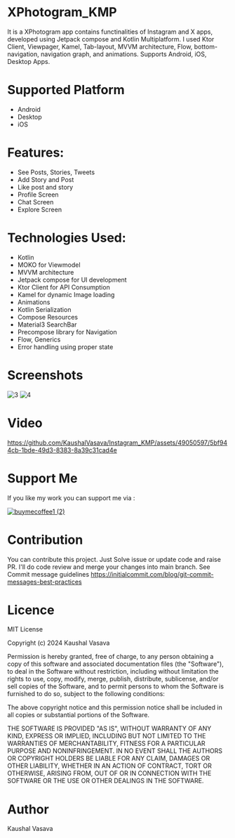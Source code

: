 # XPhotogram_KMP
It is a XPhotogram app contains functinalities of Instagram and X apps, developed using Jetpack compose and Kotlin Multiplatform. I used Ktor Client, Viewpager, Kamel, Tab-layout, MVVM architecture, Flow, bottom-navigation, navigation graph, and animations. Supports Android, iOS, Desktop Apps.

# Supported Platform
- Android
- Desktop
- iOS

# Features:
- See Posts, Stories, Tweets
- Add Story and Post
- Like post and story
- Profile Screen
- Chat Screen
- Explore Screen

# Technologies Used:
- Kotlin
- MOKO for Viewmodel
- MVVM architecture
- Jetpack compose for UI development
- Ktor Client for API Consumption
- Kamel for dynamic Image loading
- Animations
- Kotlin Serialization
- Compose Resources
- Material3 SearchBar
- Precompose library for Navigation
- Flow, Generics
- Error handling using proper state

# Screenshots
![3](https://github.com/KaushalVasava/Instagram/assets/49050597/8dea5819-a824-4711-8823-4a9e0bd52555)
![4](https://github.com/KaushalVasava/Instagram/assets/49050597/8ea01cad-2ac5-4ec6-a587-01a0d9e02028)

# Video
https://github.com/KaushalVasava/Instagram_KMP/assets/49050597/5bf944cb-1bde-49d3-8383-8a39c31cad4e

# Support Me
If you like my work you can support me via :

[![buymecoffee1 (2)](https://github.com/KaushalVasava/Tasks/assets/49050597/327844b7-b9a4-4c5d-beb7-e9e177c82880)](https://www.buymeacoffee.com/kaushal.developer)

# Contribution
You can contribute this project. Just Solve issue or update code and raise PR. I'll do code review and merge your changes into main branch. See Commit message guidelines https://initialcommit.com/blog/git-commit-messages-best-practices

# Licence
MIT License

Copyright (c) 2024 Kaushal Vasava

Permission is hereby granted, free of charge, to any person obtaining a copy of this software and associated documentation files (the "Software"), to deal in the Software without restriction, including without limitation the rights to use, copy, modify, merge, publish, distribute, sublicense, and/or sell copies of the Software, and to permit persons to whom the Software is furnished to do so, subject to the following conditions:

The above copyright notice and this permission notice shall be included in all copies or substantial portions of the Software.

THE SOFTWARE IS PROVIDED "AS IS", WITHOUT WARRANTY OF ANY KIND, EXPRESS OR IMPLIED, INCLUDING BUT NOT LIMITED TO THE WARRANTIES OF MERCHANTABILITY, FITNESS FOR A PARTICULAR PURPOSE AND NONINFRINGEMENT. IN NO EVENT SHALL THE AUTHORS OR COPYRIGHT HOLDERS BE LIABLE FOR ANY CLAIM, DAMAGES OR OTHER LIABILITY, WHETHER IN AN ACTION OF CONTRACT, TORT OR OTHERWISE, ARISING FROM, OUT OF OR IN CONNECTION WITH THE SOFTWARE OR THE USE OR OTHER DEALINGS IN THE SOFTWARE.

# Author
Kaushal Vasava
